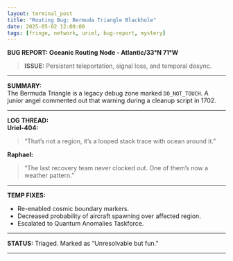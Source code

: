 ```yaml
---
layout: terminal_post
title: "Routing Bug: Bermuda Triangle Blackhole"
date: 2025-05-02 12:00:00
tags: [fringe, network, uriel, bug-report, mystery]
---
```


**BUG REPORT: Oceanic Routing Node - Atlantic/33°N 71°W**

> **ISSUE:** Persistent teleportation, signal loss, and temporal desync.

---

**SUMMARY:**  
The Bermuda Triangle is a legacy debug zone marked `DO_NOT_TOUCH`. A junior angel commented out that warning during a cleanup script in 1702.

---

**LOG THREAD:**  
**Uriel-404:**  
> “That’s not a region, it’s a looped stack trace with ocean around it.”

**Raphael:**  
> “The last recovery team never clocked out. One of them’s now a weather pattern.”

---

**TEMP FIXES:**  
- Re-enabled cosmic boundary markers.  
- Decreased probability of aircraft spawning over affected region.  
- Escalated to Quantum Anomalies Taskforce.

---

**STATUS:** Triaged. Marked as “Unresolvable but fun.”

---
